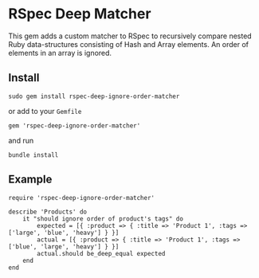 # RSpec Deep Matcher

This gem adds a custom matcher to RSpec to recursively compare nested Ruby data-structures consisting of Hash and Array elements.
An order of elements in an array is ignored.

## Install
```
sudo gem install rspec-deep-ignore-order-matcher
```
or add to your `Gemfile`
```
gem 'rspec-deep-ignore-order-matcher'
```
and run
```
bundle install
```

## Example
```
require 'rspec-deep-ignore-order-matcher'

describe 'Products' do
	it "should ignore order of product's tags" do
		expected = [{ :product => { :title => 'Product 1', :tags => ['large', 'blue', 'heavy'] } }]
		actual = [{ :product => { :title => 'Product 1', :tags => ['blue', 'large', 'heavy'] } }]
		actual.should be_deep_equal expected
	end
end
```

